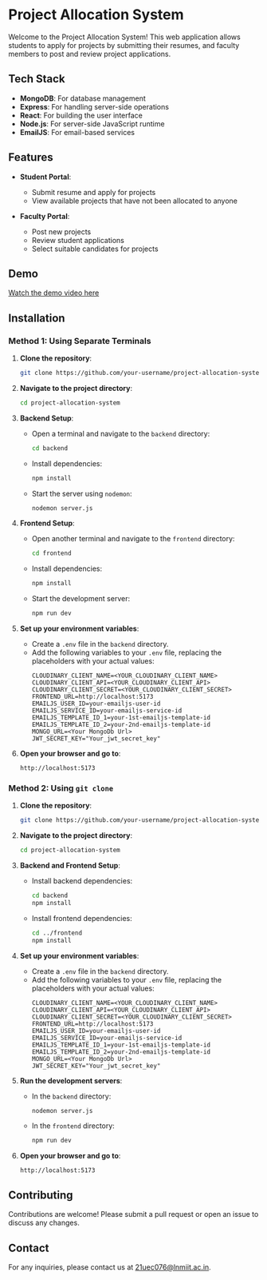 # Project Allocation System

Welcome to the Project Allocation System! This web application allows students to apply for projects by submitting their resumes, and faculty members to post and review project applications.

## Tech Stack

- **MongoDB**: For database management
- **Express**: For handling server-side operations
- **React**: For building the user interface
- **Node.js**: For server-side JavaScript runtime
- **EmailJS**: For email-based services

## Features

- **Student Portal**:
  - Submit resume and apply for projects
  - View available projects that have not been allocated to anyone

- **Faculty Portal**:
  - Post new projects
  - Review student applications
  - Select suitable candidates for projects

## Demo

[Watch the demo video here](link-to-demo-video)

## Installation

### Method 1: Using Separate Terminals

1. **Clone the repository**:
    ```sh
    git clone https://github.com/your-username/project-allocation-system.git
    ```

2. **Navigate to the project directory**:
    ```sh
    cd project-allocation-system
    ```

3. **Backend Setup**:
    - Open a terminal and navigate to the `backend` directory:
      ```sh
      cd backend
      ```
    - Install dependencies:
      ```sh
      npm install
      ```
    - Start the server using `nodemon`:
      ```sh
      nodemon server.js
      ```

4. **Frontend Setup**:
    - Open another terminal and navigate to the `frontend` directory:
      ```sh
      cd frontend
      ```
    - Install dependencies:
      ```sh
      npm install
      ```
    - Start the development server:
      ```sh
      npm run dev
      ```

5. **Set up your environment variables**:
    - Create a `.env` file in the `backend` directory.
    - Add the following variables to your `.env` file, replacing the placeholders with your actual values:
      ```env
      CLOUDINARY_CLIENT_NAME=<YOUR_CLOUDINARY_CLIENT_NAME>
      CLOUDINARY_CLIENT_API=<YOUR_CLOUDINARY_CLIENT_API>
      CLOUDINARY_CLIENT_SECRET=<YOUR_CLOUDINARY_CLIENT_SECRET>
      FRONTEND_URL=http://localhost:5173
      EMAILJS_USER_ID=your-emailjs-user-id
      EMAILJS_SERVICE_ID=your-emailjs-service-id
      EMAILJS_TEMPLATE_ID_1=your-1st-emailjs-template-id
      EMAILJS_TEMPLATE_ID_2=your-2nd-emailjs-template-id
      MONGO_URL=<Your MongoDb Url>
      JWT_SECRET_KEY="Your_jwt_secret_key"
      ```

6. **Open your browser and go to**:
    ```
    http://localhost:5173
    ```

### Method 2: Using `git clone`

1. **Clone the repository**:
    ```sh
    git clone https://github.com/your-username/project-allocation-system.git
    ```

2. **Navigate to the project directory**:
    ```sh
    cd project-allocation-system
    ```

3. **Backend and Frontend Setup**:
    - Install backend dependencies:
      ```sh
      cd backend
      npm install
      ```
    - Install frontend dependencies:
      ```sh
      cd ../frontend
      npm install
      ```

4. **Set up your environment variables**:
    - Create a `.env` file in the `backend` directory.
    - Add the following variables to your `.env` file, replacing the placeholders with your actual values:
      ```env
      CLOUDINARY_CLIENT_NAME=<YOUR_CLOUDINARY_CLIENT_NAME>
      CLOUDINARY_CLIENT_API=<YOUR_CLOUDINARY_CLIENT_API>
      CLOUDINARY_CLIENT_SECRET=<YOUR_CLOUDINARY_CLIENT_SECRET>
      FRONTEND_URL=http://localhost:5173
      EMAILJS_USER_ID=your-emailjs-user-id
      EMAILJS_SERVICE_ID=your-emailjs-service-id
      EMAILJS_TEMPLATE_ID_1=your-1st-emailjs-template-id
      EMAILJS_TEMPLATE_ID_2=your-2nd-emailjs-template-id
      MONGO_URL=<Your MongoDb Url>
      JWT_SECRET_KEY="Your_jwt_secret_key"
      ```

5. **Run the development servers**:
    - In the `backend` directory:
      ```sh
      nodemon server.js
      ```
    - In the `frontend` directory:
      ```sh
      npm run dev
      ```

6. **Open your browser and go to**:
    ```
    http://localhost:5173
    ```

## Contributing

Contributions are welcome! Please submit a pull request or open an issue to discuss any changes.

## Contact

For any inquiries, please contact us at [21uec076@lnmiit.ac.in](mailto:21uec076@lnmiit.ac.in).
